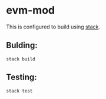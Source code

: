 # evm-mod

This is configured to build using [stack](https://docs.haskellstack.org/en/stable/README/).

## Bulding:

```
stack build
```

## Testing:

```
stack test
```
